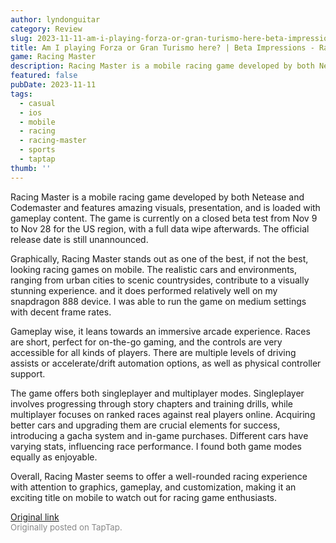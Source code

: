 ```yaml
---
author: lyndonguitar
category: Review
slug: 2023-11-11-am-i-playing-forza-or-gran-turismo-here-beta-impressions-racing-master
title: Am I playing Forza or Gran Turismo here? | Beta Impressions - Racing Master
game: Racing Master
description: Racing Master is a mobile racing game developed by both Netease and Codemaster and features amazing visuals, presentation, and is loaded with gameplay content. The game is currently on a closed beta test from Nov 9 to Nov 28 for the US region, with a full data wipe afterwards. The official release date is still unannounced.
featured: false
pubDate: 2023-11-11
tags:
  - casual
  - ios
  - mobile
  - racing
  - racing-master
  - sports
  - taptap
thumb: ''
---
```


Racing Master is a mobile racing game developed by both Netease and Codemaster and features amazing visuals, presentation, and is loaded with gameplay content. The game is currently on a closed beta test from Nov 9 to Nov 28 for the US region, with a full data wipe afterwards. The official release date is still unannounced.

Graphically, Racing Master stands out as one of the best, if not the best, looking racing games on mobile. The realistic cars and environments, ranging from urban cities to scenic countrysides, contribute to a visually stunning experience. and it does performed relatively well on my snapdragon 888 device. I was able to run the game on medium settings with decent frame rates.

Gameplay wise, it leans towards an immersive arcade experience. Races are short, perfect for on-the-go gaming, and the controls are very accessible for all kinds of players. There are multiple levels of driving assists or accelerate/drift automation options, as well as physical controller support.

The game offers both singleplayer and multiplayer modes. Singleplayer involves progressing through story chapters and training drills, while multiplayer focuses on ranked races against real players online. Acquiring better cars and upgrading them are crucial elements for success, introducing a gacha system and in-game purchases. Different cars have varying stats, influencing race performance. I found both game modes equally as enjoyable.

Overall, Racing Master seems to offer a well-rounded racing experience with attention to graphics, gameplay, and customization, making it an exciting title on mobile to watch out for racing game enthusiasts.

[Original link](https://www.taptap.io/post/6534383)<br><span style="font-size: 0.95em; color: #888;">Originally posted on TapTap.</span>
